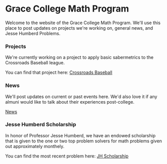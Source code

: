 # Grace College Math Program

Welcome to the website of the Grace College Math Program.  We'll use this place to post updates on projects we're working on, general news, and Jesse Humberd Problems.

### Projects

We're currently working on a project to apply basic sabermetrics to the Crossroads Baseball league.

You can find that project here: [Crossroads Baseball](../portfolio/portfolio-1/)

### News

We'll post updates on current or past events here.  We'd also love it if any almuni would like to talk about their experiences post-college.

[News](../publications/)

### Jesse Humberd Scholarship

In honor of Professor Jesse Humberd, we have an endowed scholarship that is given to the one or two top problem solvers for math problems given out approximately monthely.

You can find the most recent problem here: [JH Scholarship](../year-archive/)